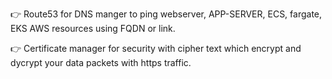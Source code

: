 👉 Route53 for DNS manger to ping webserver, APP-SERVER, ECS, fargate, EKS AWS resources using FQDN or link.



👉 Certificate manager for security with cipher text which encrypt and dycrypt your data packets with https traffic.
